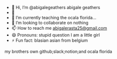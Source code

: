 - 👋 Hi, I’m @abigalegeathers abigale geathers
- 👀 
- 🌱 I’m currently teaching the ocala florida...
- 💞️ I’m looking to collaborate on nothing
- 📫 How to reach me abigalerasta25@gmail.com
- 😄 Pronouns: stupid question I am a little girl
- ⚡ Fun fact: blasian asian from belgium

<!---
abigalegeathers/abigalegeathers is a ✨ special ✨ repository because its `README.md` (this file) appears on your GitHub profile.
You can click the Preview link to take a look at your changes.
---> my brothers own github;slack;notion;and ocala florida
